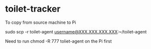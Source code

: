 # toilet-tracker
To copy from source machine to Pi

sudo scp  -r toilet-agent username@XXX.XXX.XXX.XXX:~/toilet-agent

Need to run chmod -R 777 toliet-agent on the Pi first
